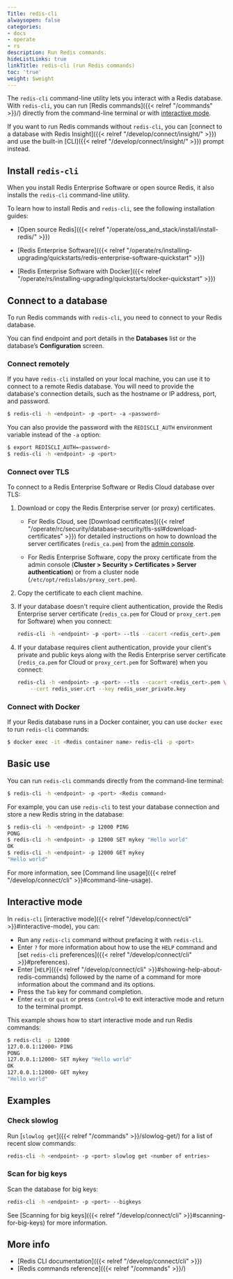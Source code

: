 ```yaml
---
Title: redis-cli
alwaysopen: false
categories:
- docs
- operate
- rs
description: Run Redis commands.
hideListLinks: true
linkTitle: redis-cli (run Redis commands)
toc: 'true'
weight: $weight
---
```


The `redis-cli` command-line utility lets you interact with a Redis database. With `redis-cli`, you can run [Redis commands]({{< relref "/commands" >}}/) directly from the command-line terminal or with [interactive mode](#interactive-mode).

If you want to run Redis commands without `redis-cli`, you can [connect to a database with Redis Insight]({{< relref "/develop/connect/insight/" >}}) and use the built-in [CLI]({{< relref "/develop/connect/insight/" >}}) prompt instead.

## Install `redis-cli`

When you install Redis Enterprise Software or open source Redis, it also installs the `redis-cli` command-line utility.

To learn how to install Redis and `redis-cli`, see the following installation guides:

- [Open source Redis]({{< relref "/operate/oss_and_stack/install/install-redis/" >}})

- [Redis Enterprise Software]({{< relref "/operate/rs/installing-upgrading/quickstarts/redis-enterprise-software-quickstart" >}})

- [Redis Enterprise Software with Docker]({{< relref "/operate/rs/installing-upgrading/quickstarts/docker-quickstart" >}})

## Connect to a database

To run Redis commands with `redis-cli`, you need to connect to your Redis database.

You can find endpoint and port details in the **Databases** list or the database’s **Configuration** screen.

### Connect remotely

If you have `redis-cli` installed on your local machine, you can use it to connect to a remote Redis database. You will need to provide the database's connection details, such as the hostname or IP address, port, and password.

```sh
$ redis-cli -h <endpoint> -p <port> -a <password>
```

You can also provide the password with the `REDISCLI_AUTH` environment variable instead of the `-a` option:

```sh
$ export REDISCLI_AUTH=<password>
$ redis-cli -h <endpoint> -p <port>
```

### Connect over TLS

To connect to a Redis Enterprise Software or Redis Cloud database over TLS:

1. Download or copy the Redis Enterprise server (or proxy) certificates.

    - For Redis Cloud, see [Download certificates]({{< relref "/operate/rc/security/database-security/tls-ssl#download-certificates" >}}) for detailed instructions on how to download the server certificates (`redis_ca.pem`) from the [admin console](https://app.redislabs.com/).

    - For Redis Enterprise Software, copy the proxy certificate from the admin console (**Cluster > Security > Certificates > Server authentication**) or from a cluster node (`/etc/opt/redislabs/proxy_cert.pem`).

1. Copy the certificate to each client machine.

1. If your database doesn't require client authentication, provide the Redis Enterprise server certificate (`redis_ca.pem` for Cloud or `proxy_cert.pem` for Software) when you connect:

    ```sh
    redis-cli -h <endpoint> -p <port> --tls --cacert <redis_cert>.pem
    ```

1. If your database requires client authentication, provide your client's private and public keys along with the Redis Enterprise server certificate (`redis_ca.pem` for Cloud or `proxy_cert.pem` for Software) when you connect:

    ```sh
    redis-cli -h <endpoint> -p <port> --tls --cacert <redis_cert>.pem \
        --cert redis_user.crt --key redis_user_private.key
    ```

### Connect with Docker

If your Redis database runs in a Docker container, you can use `docker exec` to run `redis-cli` commands:

```sh
$ docker exec -it <Redis container name> redis-cli -p <port>
```

## Basic use

You can run `redis-cli` commands directly from the command-line terminal:

```sh
$ redis-cli -h <endpoint> -p <port> <Redis command>
```

For example, you can use `redis-cli` to test your database connection and store a new Redis string in the database:

```sh
$ redis-cli -h <endpoint> -p 12000 PING
PONG
$ redis-cli -h <endpoint> -p 12000 SET mykey "Hello world"
OK
$ redis-cli -h <endpoint> -p 12000 GET mykey              
"Hello world"
```

For more information, see [Command line usage]({{< relref "/develop/connect/cli" >}}#command-line-usage).

## Interactive mode

In `redis-cli` [interactive mode]({{< relref "/develop/connect/cli" >}}#interactive-mode), you can:

- Run any `redis-cli` command without prefacing it with `redis-cli`.
- Enter `?` for more information about how to use the `HELP` command and [set `redis-cli` preferences]({{< relref "/develop/connect/cli" >}}#preferences).
- Enter [`HELP`]({{< relref "/develop/connect/cli" >}}#showing-help-about-redis-commands) followed by the name of a command for more information about the command and its options.
- Press the `Tab` key for command completion.
- Enter `exit` or `quit` or press `Control+D` to exit interactive mode and return to the terminal prompt.

This example shows how to start interactive mode and run Redis commands:

```sh
$ redis-cli -p 12000
127.0.0.1:12000> PING
PONG
127.0.0.1:12000> SET mykey "Hello world"
OK
127.0.0.1:12000> GET mykey
"Hello world"
```

## Examples

### Check slowlog

Run [`slowlog get`]({{< relref "/commands" >}}/slowlog-get/) for a list of recent slow commands:

```sh
redis-cli -h <endpoint> -p <port> slowlog get <number of entries>
```

### Scan for big keys

Scan the database for big keys:

```sh
redis-cli -h <endpoint> -p <port> --bigkeys
```

See [Scanning for big keys]({{< relref "/develop/connect/cli" >}}#scanning-for-big-keys) for more information.

## More info

- [Redis CLI documentation]({{< relref "/develop/connect/cli" >}})
- [Redis commands reference]({{< relref "/commands" >}}/)

